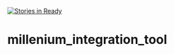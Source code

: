 [![Stories in Ready](https://badge.waffle.io/AlfiyaZi/Millennium_integration_tool.png?label=ready&title=Ready)](https://waffle.io/AlfiyaZi/Millennium_integration_tool)
# millenium_integration_tool
